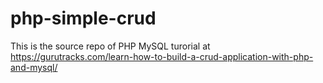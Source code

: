 # php-simple-crud

This is the source repo of PHP MySQL turorial at https://gurutracks.com/learn-how-to-build-a-crud-application-with-php-and-mysql/
